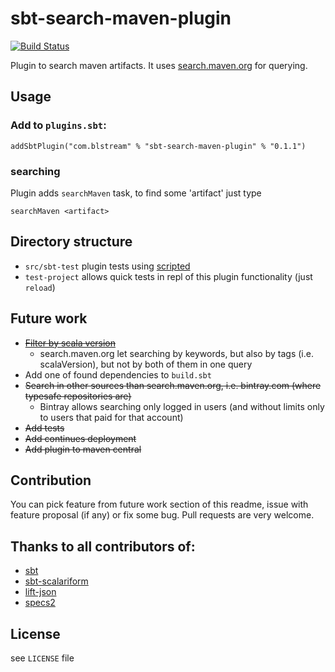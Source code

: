 # sbt-search-maven-plugin

[![Build Status](https://travis-ci.org/blstream/sbt-search-maven-plugin.svg?branch=master)](https://travis-ci.org/blstream/sbt-search-maven-plugin)

Plugin to search maven artifacts. It uses [search.maven.org](http://search.maven.org/) for querying.

## Usage
### Add to `plugins.sbt`:
    
    addSbtPlugin("com.blstream" % "sbt-search-maven-plugin" % "0.1.1")
    
### searching

Plugin adds `searchMaven` task, to find some 'artifact' just type

    searchMaven <artifact>

## Directory structure

* `src/sbt-test` plugin tests using [scripted](https://github.com/sbt/sbt/tree/1.0.x/scripted)
* `test-project` allows quick tests in repl of this plugin functionality (just `reload`)

## Future work

* [~~Filter by scala version~~](https://github.com/blstream/sbt-search-maven-plugin/issues/1)
    * search.maven.org let searching by keywords, but also by tags (i.e. scalaVersion), but not by both of them in one query
* Add one of found dependencies to `build.sbt`
* ~~Search in other sources than search.maven.org, i.e. bintray.com (where typesafe repositories are)~~
    * Bintray allows searching only logged in users (and without limits only to users that paid for that account)
* ~~Add tests~~
* ~~Add continues deployment~~
* ~~Add plugin to maven central~~

## Contribution
You can pick feature from future work section of this readme, issue with feature proposal (if any) or fix some bug. Pull requests are very welcome.

## Thanks to all contributors of:

* [sbt](https://github.com/sbt/sbt)
* [sbt-scalariform](https://github.com/sbt/sbt-scalariform)
* [lift-json](https://github.com/lift/lift/tree/master/framework/lift-base/lift-json/)
* [specs2](https://github.com/etorreborre/specs2)

## License
see `LICENSE` file
